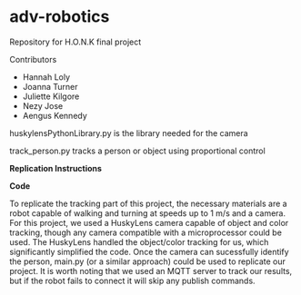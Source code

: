 # adv-robotics

Repository for H.O.N.K final project

Contributors
- Hannah Loly
- Joanna Turner
- Juliette Kilgore
- Nezy Jose
- Aengus Kennedy

huskylensPythonLibrary.py is the library needed for the camera

track_person.py tracks a person or object using proportional control 

**Replication Instructions**

**Code**

To replicate the tracking part of this project, the necessary materials are a robot capable of walking and turning at speeds up to 1 m/s and a camera. For this project, we used a HuskyLens camera capable of object and color tracking, though any camera compatible with a microprocessor could be used. The HuskyLens handled the object/color tracking for us, which significantly simplified the code. Once the camera can sucessfully identify the person, main.py (or a similar approach) could be used to replicate our project. It is worth noting that we used an MQTT server to track our results, but if the robot fails to connect it will skip any publish commands. 
